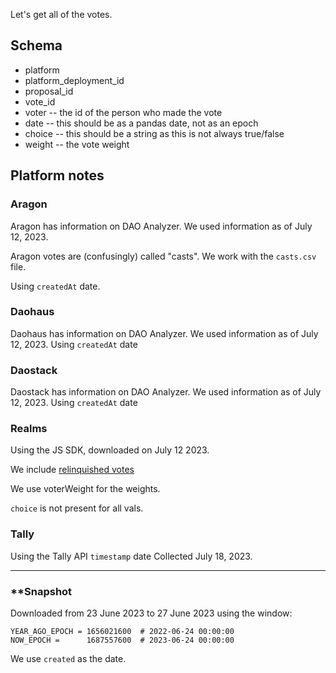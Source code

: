 Let's get all of the votes.

## Schema

* platform
* platform_deployment_id
* proposal_id
* vote_id
* voter -- the id of the person who made the vote
* date -- this should be as a pandas date, not as an epoch
* choice -- this should be a string as this is not always true/false
* weight -- the vote weight

## Platform notes

### Aragon

Aragon has information on DAO Analyzer. We used information as of July 12, 2023.

Aragon votes are (confusingly) called "casts". We work with the `casts.csv` file.

Using `createdAt` date.


### Daohaus

Daohaus has information on DAO Analyzer. We used information as of July 12, 2023.
Using `createdAt` date


### Daostack

Daostack has information on DAO Analyzer. We used information as of July 12, 2023.
Using `createdAt` date


### Realms

Using the JS SDK, downloaded on July 12 2023.

We include [relinquished votes](https://github.com/solana-labs/solana-program-library/blob/master/governance/README.md)

We use voterWeight for the weights.

`choice` is not present for all vals.


### Tally

Using the Tally API
`timestamp` date
Collected July 18, 2023.

-------------


### **Snapshot

Downloaded from 23 June 2023 to 27 June 2023 using the window:

```
YEAR_AGO_EPOCH = 1656021600  # 2022-06-24 00:00:00
NOW_EPOCH =      1687557600  # 2023-06-24 00:00:00
```

We use `created` as the date.
